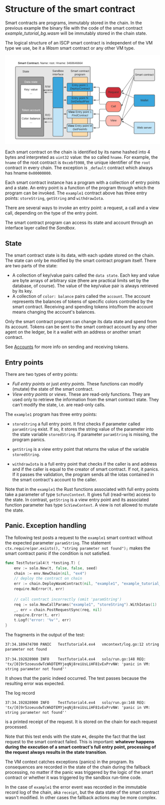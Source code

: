 # Structure of the smart contract

Smart contracts are programs, immutably stored in the chain. In the previous
example the binary file with the code of the smart contract
_example_tutorial_bg.wasm_ will be immutably stored in the chain state.

The logical structure of an ISCP smart contract is independent of the VM type we
use, be it a _Wasm_ smart contract or any other VM type.

![](../../static/img/tutorial/SC-structure.png)

Each smart contract on the chain is identified by its name hashed into 4 bytes
and interpreted as `uint32` value: the so called `hname`. For example,
the `hname` of the root contract is `0xcebf5908`, the unique identifier of the
`root` contract in every chain. The exception is `_default` contract which always has hname `0x00000000`.

Each smart contract instance has a program with a collection of entry points and
a state. An entry point is a function of the program through which the program
can be invoked. The `example1` contract above has three entry
points: `storeString`, `getString` and `withdrawIota`.

There are several ways to invoke an entry point: a request, a call and a view
call, depending on the type of the entry point.

The smart contract program can access its state and account through an interface
layer called the _Sandbox_.

## State

The smart contract state is its data, with each update stored on the chain. The
state can only be modified by the smart contract program itself. There are two
parts of the state:

- A collection of key/value pairs called the `data state`. Each key and value
  are byte arrays of arbitrary size (there are practical limits set by the
  database, of course). The value of the key/value pair is always retrieved by
  its key.
- A collection of `color: balance` pairs called the `account`. The account
  represents the balances of tokens of specific colors controlled by the smart
  contract. Receiving and spending tokens into/from the account means changing
  the account's balances.

Only the smart contract program can change its data state and spend from its
account. Tokens can be sent to the smart contract account by any other agent on
the ledger, be it a wallet with an address or another smart contract.

See [Accounts](../contract_core/accounts.md) for more info on sending and receiving tokens.

## Entry points

There are two types of entry points:

- _Full entry points_ or just _entry points_. These functions can modify
  (mutate) the state of the smart contract.
- _View entry points_ or _views_. These are read-only functions. They are used
  only to retrieve the information from the smart contract state. They can’t
  modify the state, i.e. are read-only calls.

The `example1` program has three entry points:

- `storeString` a full entry point. It first checks if parameter
  called `paramString` exist. If so, it stores the string value of the parameter
  into the state variable `storedString`. If parameter `paramString` is missing,
  the program panics.

- `getString` is a view entry point that returns the value of the
  variable `storedString`.

- `withdrawIota` is a full entry point that checks if the caller is and address
  and if the caller is equal to the creator of smart contract. If not, it
  panics. If it passes the validation, the program sends all the iotas contained
  in the smart contract's account to the caller.

Note that in the `example1` the Rust functions associated with full entry points
take a parameter of type `ScFuncContext`. It gives full (read-write) access to
the state. In contrast, `getString` is a view entry point and its associated
function parameter has type `ScViewContext`. A view is not allowed to mutate 
the state.

## Panic. Exception handling

The following test posts a request to the `example1` smart contract without 
the expected parameter `paramString`. The
statement `ctx.require(par.exists(), "string parameter not found");` makes 
the smart contract panic if the condition is not satisfied.

```go
func TestTutorial4(t *testing.T) {
	env := solo.New(t, false, false, seed)
	chain := env.NewChain(nil, "ex4")
	// deploy the contract on chain
	err := chain.DeployWasmContract(nil, "example1", "example_tutorial_bg.wasm")
	require.NoError(t, err)

	// call contract incorrectly (omit 'paramString')
	req := solo.NewCallParams("example1", "storeString").WithIotas(1)
	_, err = chain.PostRequestSync(req, nil)
	require.Error(t, err)
	t.Logf("error: '%v'", err)
}
```

The fragments in the output of the test:

```
37:34.189474700	PANIC	TestTutorial4.ex4	vmcontext/log.go:12	string parameter not found

37:34.192828900	INFO	TestTutorial4.ex4	solo/run.go:148	REQ: 'tx/[0]9r5zoeusdwTcWkDTEMYjeqNj8reiUsLiHF81vExPrvNW: 'panic in VM: string parameter not found''
``` 

It shows that the panic indeed occurred. The test passes because the resulting
error was expected.

The log record
```
37:34.192828900	INFO	TestTutorial4.ex4	solo/run.go:148	REQ: 'tx/[0]9r5zoeusdwTcWkDTEMYjeqNj8reiUsLiHF81vExPrvNW: 'panic in VM: string parameter not found''
```
is a printed receipt of the request. It is stored on the chain for each request processed.

Note that this test ends with the state `#4`, despite the fact that the last
request to the smart contract failed. This is important: **whatever happens
during the execution of a smart contract's full entry point, processing of the 
request always results in the state transition**.

The VM context catches exceptions (panics) in the program. Its consequences are
recorded in the state of the chain during the fallback processing, no matter if
the panic was triggered by the logic of the smart contract or whether it was 
triggered by the sandbox run-time code.

In the case of `example1` the error event was recorded in the immutable record
log of the chain, aka `receipt`, but the data state of the smart contract wasn't modified. In
other cases the fallback actions may be more complex.
